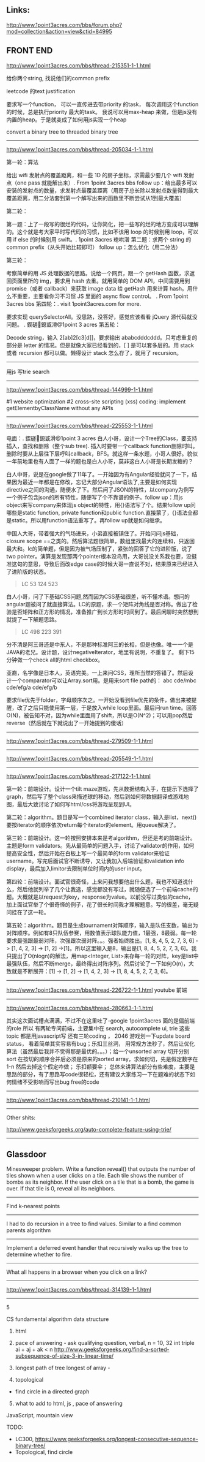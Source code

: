 ## Links:

http://www.1point3acres.com/bbs/forum.php?mod=collection&action=view&ctid=84995

## FRONT END

http://www.1point3acres.com/bbs/thread-215351-1-1.html

给你两个string, 找说他们的common prefix

leetcode 的text justification

要求写一个function， 可以一直传进去带priority 的task， 每次调用这个function的时候，总是执行priority 最大的task。  我说可以用max-heap 来做，但是js没有内置的heap。于是就变成了如何用js实现一个heap

convert a binary tree to threaded binary tree

---

http://www.1point3acres.com/bbs/thread-205034-1-1.html

第一轮：算法

给出 wifi 发射点的覆盖距离，和一些 1D 的房子坐标，求需最少要几个 wifi 发射点（one pass 就能解出来）. From 1point 3acres bbs
follow up：给出最多可以安装的发射点的数量，求发射点最覆盖距离（用房子总长除以发射点数量得到最大覆盖距离，用二分法套到第一个解写出来的函数里不断尝试从1到最大覆盖）

第二轮：

第一题：上了一段写的很烂的代码，让你简化，把一些写的烂的地方变成可以理解的。这个就是考大家平时写代码的习惯，比如不该用 loop 的时候别用 loop，可以用 if else 的时候别用 swift。. 1point 3acres 璁哄潧
第二题：求两个 string 的 common prefix（从头开始比较即可）
follow up：怎么优化（用二分法）

第三轮：

考察简单的用 JS 处理数据的思路。说给一个网页，跟一个 getHash 函数，求返回页面里所的 img，要求用 hash 去重。就用简单的 DOM API，中间需要用到 promise（或者 callback）来获取 image data 给 getHash 用来计算 hash。用什么不重要，主要看你习不习惯 JS 里面的 async flow control。
. From 1point 3acres bbs
第四轮：. visit 1point3acres.com for more.

要求实现 querySelectorAll。没思路，没答好，感觉应该看看 jQuery 源代码就没问题。
. 鍥磋鎴戜滑@1point 3 acres
第五轮：

Decode string，输入 2[ab]2[c3[d]]，要求输出 ababcdddcddd。只考虑重复的部分是 letter 的情况。但是就像大家已经看到的，[ ] 是可以套多层的。用 stack 或者 recursion 都可以做。懒得设计 stack 怎么存了，就用了 recursion。

---

用js 写trie search

---

http://www.1point3acres.com/bbs/thread-144999-1-1.html

#1 website optimization
#2 cross-site scripting (xss)
coding: implement getElementbyClassName without any APIs 

---

http://www.1point3acres.com/bbs/thread-225553-1-1.html

电面：. 鍥磋鎴戜滑@1point 3 acres
白人小哥，设计一个Tree的Class，要支持插入，查找和删除（整个sub tree). 插入时要带一个callback function删除时叫。删除时要从上层往下层呼叫callback，BFS。就这样一条水题，小哥人很好。貌似一年前地里也有人面了一样的题也是白人小哥，莫非这白人小哥是长期发糖的？

白人中哥，说是在google做了11年了。一开始因为有Angular经验就问了一下，结果因为最近一年都是在修改，忘记大部分Angular语法了,主要是如何实现directive之间的沟通，随便水了下。然后问了JSON的特性，以company为例写一个例子包含json的所有特性，随便写了个不靠谱的例子。follow up：用js object来写company来体现js object的特性，用{}语法写了个。结果follow up问哪些是static function, private function和public function.直接蒙了，{}语法全都是static。所以用function语法重写了。再follow up就是如何继承。 

中国人大哥，带着强大的气场进来，小弟直接被镇住了。开始问问js基础，closure scope ==之类的。然后算法题很简单，数组里找最大的连续和，只返回最大和。lc的简单题，但是因为被气场压制了，紧张的回答了它的进阶版，说了two pointer。演算是发现那两个pointer根本没鸟用，大哥说没关系我也要，没挺准这句的意思，导致后面改edge case的时候大哥一直说不对，结果原来已经进入了进阶版的状态。 

> LC 53 124 523

白人小哥，问了下基础CSS问题,然而因为CSS基础很差，听不懂术语。想问的angular题被问了就直接算法。LC的原题，求一个矩阵对角线是否对称。做出了检验是否矩阵和正方形的情况，准备推广到长方形时时间到了。最后闲聊时突然想到就提了一下解题思路。

> LC 498 223 391

分不清是阿三哥还是中东人，不是那种标准阿三的长相，但是也像。唯一一个是JAVA的老兄。设计题，设计negativeIterator，地里有说明，不重复了。 剩下15分钟做一个check all的html checkbox。

亚裔，名字像是日本人，英语完美。一上来问CSS，理所当然的答错了。然后设计一个comparator可以让Array.sort用。是用来sort file path的：
abc
cde/mbc
cde/efg/a
cde/efg/b

要求file优先于folder，字母顺序次之。一开始没看到file优先的条件，做出来被提醒，改了之后只能使用第一层，于是放入while loop里面。最后问run time。回答O(N)，被告知不对，因为while里面用了shift，所以是O(N^2)；可以用pop然后reverse（然后就在下就说出了一开始提到的傻话）

---

http://www.1point3acres.com/bbs/thread-279509-1-1.html

---

http://www.1point3acres.com/bbs/thread-205549-1-1.html

---

http://www.1point3acres.com/bbs/thread-217122-1-1.html

第一轮：前端设计。设计一个tilt maze游戏，先从数据结构入手，在提示下选择了graph，然后写了整个class来描述球的移动，然后到如何将数据翻译成游戏地图，最后大致讨论了如何写html/css将游戏呈现到UI。

第二轮：algorithm。题目是写一个combined iterator class，输入是list<Iterator>，next()要按iterator的顺序依次return每个iterator的element。用queue解决了。

第三轮：前端设计。这一轮按照安排本来是考algorithm，但还是考的前端设计。主题是form validators。先从最简单的问题入手，讨论了validator的作用，如何提高安全性，然后开始在白板上写一个最简单的form validator来验证username。写完后面试官不断诱导，又让我加入后端验证和validation info display，最后加入limitor去限制单位时间内的user input。

第四轮：前端设计。面试官很奇怪，上来问我想要他出什么题，我也不知道说什么，然后他就列举了几个让我选，感觉都没有写过，就随便选了一个前端cache的题。大概就是以request为key，response为value。以前没写过类似的cache，加上面试官举了个很奇怪的例子，花了很长时间我才理解题意。写的很差，毫无疑问挂在了这一轮。

第五轮：algorithm。题目是生成tournament对阵顺序，输入是队伍支数，输出为对阵顺序。例如有8只队伍参赛，用数值表示球队能力值，1最强，8最弱。每一轮要求最强跟最弱对阵，次强跟次弱对阵。。。强者始终胜出。[1, 8, 4, 5, 2, 7, 3, 6] -> [1, 4, 2, 3] -> [1, 2] ->[1]。所以这里输入是8，输出是[1, 8, 4, 5, 2, 7, 3, 6]。我只提出了O(nlogn)的解法，用map<Integer, List>来存每一轮的对阵，key是list中最强队伍，然后不断merge，最终得出对阵序列。然后讨论了一下如何O(n)，大致就是不断展开：[1] -> [1, 2] -> [1, 4, 2, 3] -> [1, 8, 4, 5, 2, 7, 3, 6]。

---

http://www.1point3acres.com/bbs/thread-226722-1-1.html youtube 前端

---

http://www.1point3acres.com/bbs/thread-280663-1-1.html

其实这次面试槽点满满，不过不在这里吐了-google 1point3acres
面的是偏前端的role 所以 有两轮专问前端，主要集中在 search, autocomplete ui, trie 这些topic 都是用javascript写
还有三轮coding ， 2046 游戏划一下update board status， 看着简单其实容易有bug；乐扣三丝洞， 用常规方法秒了，然后让优化算法（虽然最后我并不觉得那是最优的。。。）；给一个unsorted array 切开分别sort 在按切的顺序合并后必须是原来的sorted array，求如何切，先是假定数字在1-n 然后去掉这个假定咋做； 乐扣额要伞；
总体来讲算法部分有些难度，主要是思路的部分，有了思路写code很轻松，还有建议大家练习一下在题难的状态下如何情绪不受影响而写出bug free的code

---

http://www.1point3acres.com/bbs/thread-210141-1-1.html

---

Other shits:

http://www.geeksforgeeks.org/auto-complete-feature-using-trie/

---

## Glassdoor


Minesweeper problem. Write a function reveal() that outputs the number of tiles shown when a user clicks on a tile. Each tile shows the number of bombs as its neighbor. If the user click on a tile that is a bomb, the game is over. If that tile is 0, reveal all its neighbors.  

---

Find k-nearest points

---

I had to do recursion in a tree to find values. Similar to a find common parents algorithm

---

Implement a deferred event handler that recursively walks up the tree to determine whether to fire.  

---

What all happens in a browser when you click on a link?  

---

http://www.1point3acres.com/bbs/thread-314139-1-1.html

---

5

CS fundamental algorithm data structure

1. html
2. pace of answering - ask qualifying question, verbal, n = 10, 32 int triple ai + aj + ak < n
http://www.geeksforgeeks.org/find-a-sorted-subsequence-of-size-3-in-linear-time/

3. longest path of tree  longest of array - 
4. topological
  - find circle in a directed graph
  
5. what to add to html, js , pace of answering

JavaScript, mountain view


TODO:

- LC300, https://www.geeksforgeeks.org/longest-consecutive-sequence-binary-tree/
- Topological, find circle